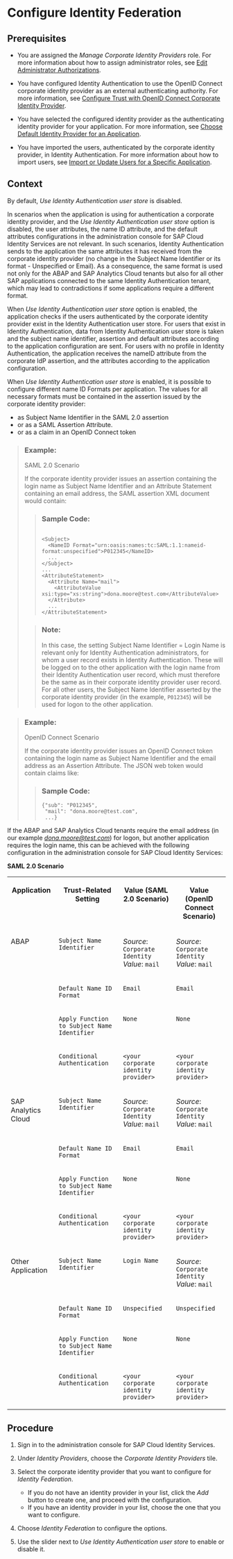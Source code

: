 <!-- loio749284f4498649ba8e8bcc3e8342b9dd -->

# Configure Identity Federation



<a name="loio749284f4498649ba8e8bcc3e8342b9dd__prereq_tvw_gtk_25b"/>

## Prerequisites

-   You are assigned the *Manage Corporate Identity Providers* role. For more information about how to assign administrator roles, see [Edit Administrator Authorizations](../Operation-Guide/edit-administrator-authorizations-86ee374.md).

-   You have configured Identity Authentication to use the OpenID Connect corporate identity provider as an external authenticating authority. For more information, see [Configure Trust with OpenID Connect Corporate Identity Provider](../Operation-Guide/configure-trust-with-openid-connect-corporate-identity-provider-8ff83a1.md).

-   You have selected the configured identity provider as the authenticating identity provider for your application. For more information, see [Choose Default Identity Provider for an Application](../Operation-Guide/choose-default-identity-provider-for-an-application-e9d8274.md).

-   You have imported the users, authenticated by the corporate identity provider, in Identity Authentication. For more information about how to import users, see [Import or Update Users for a Specific Application](../Operation-Guide/import-or-update-users-for-a-specific-application-33838e0.md).




<a name="loio749284f4498649ba8e8bcc3e8342b9dd__context_imb_h32_25b"/>

## Context

By default, *Use Identity Authentication user store* is disabled.

In scenarios when the application is using for authentication a corporate identity provider, and the *Use Identity Authentication user store* option is disabled, the user attributes, the name ID attribute, and the default attributes configurations in the administration console for SAP Cloud Identity Services are not relevant. In such scenarios, Identity Authentication sends to the application the same attributes it has received from the corporate identity provider \(no change in the Subject Name Identifier or its format - Unspecified or Email\). As a consequence, the same format is used not only for the ABAP and SAP Analytics Cloud tenants but also for all other SAP applications connected to the same Identity Authentication tenant, which may lead to contradictions if some applications require a different format.

When *Use Identity Authentication user store* option is enabled, the application checks if the users authenticated by the corporate identity provider exist in the Identity Authentication user store. For users that exist in Identity Authentication, data from Identity Authentication user store is taken and the subject name identifier, assertion and default attributes according to the application configuration are sent. For users with no profile in Identity Authentication, the application receives the nameID attribute from the corporate IdP assertion, and the attributes according to the application configuration.

When *Use Identity Authentication user store* is enabled, it is possible to configure different name ID Formats per application. The values for all necessary formats must be contained in the assertion issued by the corporate identity provider:

-   as Subject Name Identifier in the SAML 2.0 assertion
-   or as a SAML Assertion Attribute.
-   or as a claim in an OpenID Connect token

> ### Example:  
> SAML 2.0 Scenario
> 
> If the corporate identity provider issues an assertion containing the login name as Subject Name Identifier and an Attribute Statement containing an email address, the SAML assertion XML document would contain:
> 
> > ### Sample Code:  
> > ```
> > 
> > <Subject>
> >   <NameID Format="urn:oasis:names:tc:SAML:1.1:nameid-format:unspecified">P012345</NameID>
> >   ...
> > </Subject>
> > ...
> > <AttributeStatement>
> >   <Attribute Name="mail">
> >     <AttributeValue xsi:type="xs:string">dona.moore@test.com</AttributeValue>
> >   </Attribute>
> >   ...
> > </AttributeStatement>
> > ```
> 
> > ### Note:  
> > In this case, the setting Subject Name Identifier = Login Name is relevant only for Identity Authentication administrators, for whom a user record exists in Identity Authentication. These will be logged on to the other application with the login name from their Identity Authentication user record, which must therefore be the same as in their corporate identity provider user record. For all other users, the Subject Name Identifier asserted by the corporate identity provider \(in the example, `P012345`\) will be used for logon to the other application.

> ### Example:  
> OpenID Connect Scenario
> 
> If the corporate identity provider issues an OpenID Connect token containing the login name as Subject Name Identifier and the email address as an Assertion Attribute. The JSON web token would contain claims like:
> 
> > ### Sample Code:  
> > ```
> > {"sub": "P012345",
> >  "mail": "dona.moore@test.com",
> >  ...}
> > ```

If the ABAP and SAP Analytics Cloud tenants require the email address \(in our example *dona.moore@test.com*\) for logon, but another application requires the login name, this can be achieved with the following configuration in the administration console for SAP Cloud Identity Services:

**SAML 2.0 Scenario**


<table>
<tr>
<th valign="top">

Application

</th>
<th valign="top">

Trust-Related Setting

</th>
<th valign="top">

Value \(SAML 2.0 Scenario\)

</th>
<th valign="top">

Value \(OpenID Connect Scenario\)

</th>
</tr>
<tr>
<td valign="top" rowspan="4">

ABAP

</td>
<td valign="top">

`Subject Name Identifier`

</td>
<td valign="top">

*Source*: `Corporate Identity` *Value*: `mail`

</td>
<td valign="top">

*Source*: `Corporate Identity` *Value*: `mail`

</td>
</tr>
<tr>
<td valign="top">

`Default Name ID Format`

</td>
<td valign="top">

`Email`

</td>
<td valign="top">

`Email`

</td>
</tr>
<tr>
<td valign="top">

`Apply Function to Subject Name Identifier`

</td>
<td valign="top">

`None`

</td>
<td valign="top">

`None`

</td>
</tr>
<tr>
<td valign="top">

`Conditional Authentication`

</td>
<td valign="top">

`<your corporate identity provider>`

</td>
<td valign="top">

`<your corporate identity provider>`

</td>
</tr>
<tr>
<td valign="top" rowspan="4">

SAP Analytics Cloud

</td>
<td valign="top">

`Subject Name Identifier`

</td>
<td valign="top">

*Source*: `Corporate Identity` *Value*: `mail`

</td>
<td valign="top">

*Source*: `Corporate Identity` *Value*: `mail`

</td>
</tr>
<tr>
<td valign="top">

`Default Name ID Format`

</td>
<td valign="top">

`Email`

</td>
<td valign="top">

`Email`

</td>
</tr>
<tr>
<td valign="top">

`Apply Function to Subject Name Identifier`

</td>
<td valign="top">

`None`

</td>
<td valign="top">

`None`

</td>
</tr>
<tr>
<td valign="top">

`Conditional Authentication`

</td>
<td valign="top">

`<your corporate identity provider>`

</td>
<td valign="top">

`<your corporate identity provider>`

</td>
</tr>
<tr>
<td valign="top" rowspan="4">

Other Application

</td>
<td valign="top">

`Subject Name Identifier`

</td>
<td valign="top">

`Login Name`

</td>
<td valign="top">

*Source*: `Corporate Identity` *Value*: `mail`

</td>
</tr>
<tr>
<td valign="top">

`Default Name ID Format`

</td>
<td valign="top">

`Unspecified`

</td>
<td valign="top">

`Unspecified`

</td>
</tr>
<tr>
<td valign="top">

`Apply Function to Subject Name Identifier`

</td>
<td valign="top">

`None`

</td>
<td valign="top">

`None`

</td>
</tr>
<tr>
<td valign="top">

`Conditional Authentication`

</td>
<td valign="top">

`<your corporate identity provider>`

</td>
<td valign="top">

`<your corporate identity provider>`

</td>
</tr>
</table>



<a name="loio749284f4498649ba8e8bcc3e8342b9dd__steps_enable_idfederation"/>

## Procedure

1.  Sign in to the administration console for SAP Cloud Identity Services.

2.  Under *Identity Providers*, choose the *Corporate Identity Providers* tile.

3.  Select the corporate identity provider that you want to configure for *Identity Federation*.

    -   If you do not have an identity provider in your list, click the *Add* button to create one, and proceed with the configuration.
    -   If you have an identity provider in your list, choose the one that you want to configure.

4.  Choose *Identity Federation* to configure the options.

5.  Use the slider next to *Use Identity Authentication user store* to enable or disable it.


